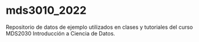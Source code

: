 # mds3010_2022
Repositorio de datos de ejemplo utilizados en clases  y tutoriales del curso MDS2030 Introducción a Ciencia de Datos.
